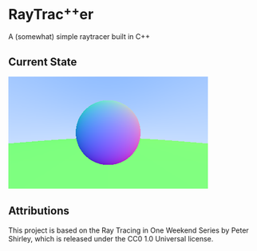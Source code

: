 # RayTrac$`^{++}`$er

A (somewhat) simple raytracer built in C++

## Current State

![An example output image](https://github.com/connormdoane/raytracpper/blob/master/screenshot.png)

## Attributions

This project is based on the Ray Tracing in One Weekend Series by Peter Shirley, which is released under the CC0 1.0 Universal license.
